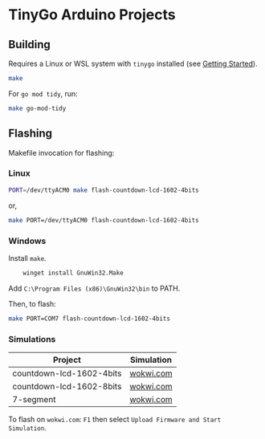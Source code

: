 # TinyGo Arduino Projects

## Building

Requires a Linux or WSL system with `tinygo` installed (see [Getting Started](https://tinygo.org/getting-started/install/linux/)).

``` sh
make
```

For `go mod tidy`, run:

``` sh
make go-mod-tidy
```

## Flashing

Makefile invocation for flashing:

### Linux

``` sh
PORT=/dev/ttyACM0 make flash-countdown-lcd-1602-4bits
```
or, 

``` sh
make PORT=/dev/ttyACM0 flash-countdown-lcd-1602-4bits
```


### Windows

Install `make`.

``` sh
    winget install GnuWin32.Make
```

Add `C:\Program Files (x86)\GnuWin32\bin` to PATH.

Then, to flash:

``` sh
make PORT=COM7 flash-countdown-lcd-1602-4bits
```

### Simulations

| Project                              | Simulation                                                          |
|--------------------------------------|-------------------------------------------------------------------- |
| countdown-lcd-1602-4bits             | [wokwi.com](https://wokwi.com/projects/387688265780407297)          |
| countdown-lcd-1602-8bits             | [wokwi.com](https://wokwi.com/projects/387963009798348801)          |
| 7-segment                            | [wokwi.com](https://wokwi.com/projects/388036275114081281)          |


To flash on `wokwi.com`: `F1` then select `Upload Firmware and Start Simulation`.
